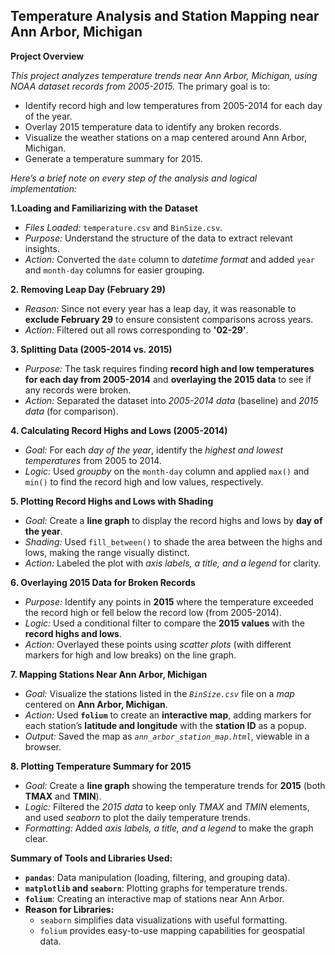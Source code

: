 **Temperature Analysis and Station Mapping near Ann Arbor, Michigan**
-----------------------------------------------------------------------
**Project Overview**

*This project analyzes temperature trends near Ann Arbor, Michigan, using NOAA dataset records from 2005-2015.*
The primary goal is to:
- Identify record high and low temperatures from 2005-2014 for each day of the year.
- Overlay 2015 temperature data to identify any broken records.
- Visualize the weather stations on a map centered around Ann Arbor, Michigan.
- Generate a temperature summary for 2015.


*Here’s a brief note on every step of the analysis and logical implementation:*

**1.Loading and Familiarizing with the Dataset**
- *Files Loaded:* `temperature.csv` and `BinSize.csv`.  
- *Purpose:* Understand the structure of the data to extract relevant insights.
- *Action:* Converted the `date` column to *datetime format* and added `year` and `month-day` columns for easier grouping.

**2. Removing Leap Day (February 29)**
- *Reason:* Since not every year has a leap day, it was reasonable to **exclude February 29** to ensure consistent comparisons across years.  
- *Action:* Filtered out all rows corresponding to **'02-29'**.

**3. Splitting Data (2005-2014 vs. 2015)**
- *Purpose:* The task requires finding **record high and low temperatures for each day from 2005-2014** and **overlaying the 2015 data** to see if any records were broken.  
- *Action:* Separated the dataset into *2005-2014 data* (baseline) and *2015 data* (for comparison).

**4. Calculating Record Highs and Lows (2005-2014)**
- *Goal:* For each *day of the year*, identify the *highest and lowest temperatures* from 2005 to 2014.  
- *Logic:* Used *groupby* on the `month-day` column and applied `max()` and `min()` to find the record high and low values, respectively.

**5. Plotting Record Highs and Lows with Shading**
- *Goal:* Create a **line graph** to display the record highs and lows by **day of the year**.
- *Shading:* Used `fill_between()` to shade the area between the highs and lows, making the range visually distinct.  
- *Action:* Labeled the plot with *axis labels, a title, and a legend* for clarity.

**6. Overlaying 2015 Data for Broken Records**
- *Purpose:* Identify any points in **2015** where the temperature exceeded the record high or fell below the record low (from 2005-2014).  
- *Logic:* Used a conditional filter to compare the **2015 values** with the **record highs and lows**.
- *Action:* Overlayed these points using *scatter plots* (with different markers for high and low breaks) on the line graph.

**7. Mapping Stations Near Ann Arbor, Michigan**
- *Goal:* Visualize the stations listed in the *`BinSize.csv`* file on a *map* centered on **Ann Arbor, Michigan**.
- *Action:* Used **`folium`** to create an **interactive map**, adding markers for each station’s **latitude and longitude** with the **station ID** as a popup.
- *Output:* Saved the map as *`ann_arbor_station_map.html`*, viewable in a browser.

**8. Plotting Temperature Summary for 2015**
- *Goal:* Create a **line graph** showing the temperature trends for **2015** (both **TMAX** and **TMIN**).
- *Logic:* Filtered the *2015 data* to keep only *TMAX* and *TMIN* elements, and used *seaborn* to plot the daily temperature trends.
- *Formatting:* Added *axis labels, a title, and a legend* to make the graph clear.

**Summary of Tools and Libraries Used:**
- **`pandas`**: Data manipulation (loading, filtering, and grouping data).
- **`matplotlib` and `seaborn`**: Plotting graphs for temperature trends.
- **`folium`**: Creating an interactive map of stations near Ann Arbor.
- **Reason for Libraries:**  
   - `seaborn` simplifies data visualizations with useful formatting.
   - `folium` provides easy-to-use mapping capabilities for geospatial data.
